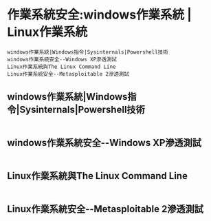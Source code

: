 # 作業系統安全:windows作業系統 | Linux作業系統
```
windows作業系統|Windows指令|Sysinternals|Powershell技術
windows作業系統安全--Windows XP滲透測試
Linux作業系統與The Linux Command Line
Linux作業系統安全--Metasploitable 2滲透測試
```
## windows作業系統|Windows指令|Sysinternals|Powershell技術
```

```
## windows作業系統安全--Windows XP滲透測試
```

``` 
## Linux作業系統與The Linux Command Line
```
```
## Linux作業系統安全--Metasploitable 2滲透測試
```

```
